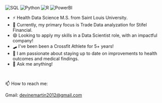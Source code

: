 ![SQL](https://img.shields.io/badge/SQL%20-%20red?style=for-the-badge&logo=SQL&logoColor=Blue)
![Python](https://img.shields.io/badge/Python%20-%20lightblue?style=for-the-badge&logo=SQL&logoColor=Blue)
![R](https://img.shields.io/badge/R%20-%20green?style=for-the-badge&logo=SQL&logoColor=Blue)
![PowerBI](https://img.shields.io/badge/PowerBI%20-%20gold?style=for-the-badge&logo=SQL&logoColor=Blue)
</br>
- ⚡ Health Data Science M.S. from Saint Louis University.
- 🌱 Currently, my primary focus is Trade Data analyzation for Stifel Financial.
- 😄 Looking to apply my skills in a Data Scientist role, with an impactful company!
- 🛹 I've been been a Crossfit Athlete for 5+ years!
- 🌲 I am passionate about staying up to date on improvements to health outcomes and medical findings.
- 💬 Ask me anything!
</br>

📫 How to reach me:

Gmail: devinemartin2012@gmail.com
